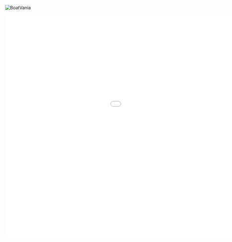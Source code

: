 
![BoatVania](https://infofield.github.io/GameWebgl/)
<iframe id="" src="[https://github.com/infofield/GameWebgl/assets/18258043/0e87ef81-750a-4ba9-bc46-e2e27a634bc8](https://infofield.github.io/GameWebgl/)" name="" width="1280" height="720" frameborder="0" marginheight="0" scrolling="no"></iframe>
